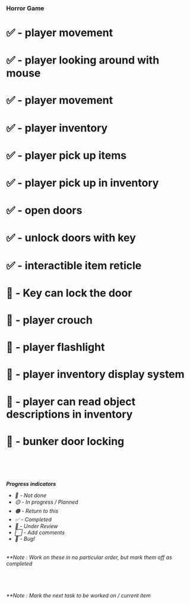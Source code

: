 ### Horror Game

# ✅ - player movement
# ✅ - player looking around with mouse
# ✅ - player movement
# ✅ - player inventory
# ✅ - player pick up items
# ✅ - player pick up in inventory
# ✅ - open doors
# ✅ - unlock doors with key
# ✅ - interactible item reticle
# 🔷 - Key can lock the door
# 🔴 - player crouch
# 🔴 - player flashlight
# 🔴 - player inventory display system
# 🔴 - player can read object descriptions in inventory
# 🔴 - bunker door locking


<br><br><br>
  </em></p>
    <h6><em>**Progress indicators**</em>
     <ul>
       <li>🔴 - Not done</li>
       <li>🟡 - In progress / Planned</li>
       <li>🟠 - Return to this</li>
       <li>✅ - Completed</li>
       <li>🔷 - Under Review</li>
       <li>⬜ - Add comments</li>
       <li>🐛 - Bug!</li>
     </ul>
    </h6>
  </em>
  <em>
  <h6>**Note : Work on these in no particular order, but mark them off as completed</h6><br>
  <h6>**Note : Mark the next task to be worked on / current item</h6>
  </em>